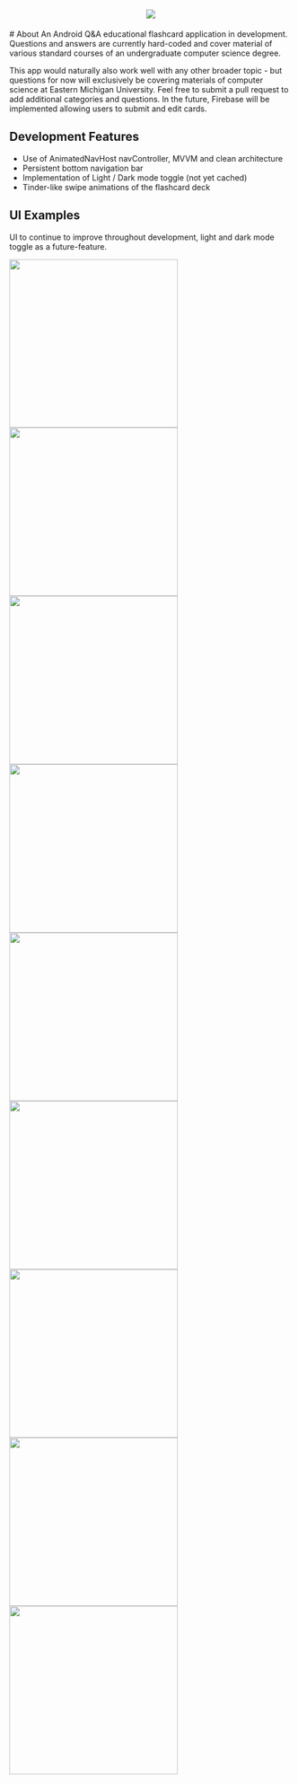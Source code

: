 <h1 align="center"><img src="https://github.com/Tyler-Lopez/CS-TriviaApp/blob/main/app/demo/gif_preview.gif?raw=true"></h1>
# About
An Android Q&A educational flashcard application in development. Questions and answers are currently hard-coded and cover material of various standard courses of an undergraduate computer science degree.

This app would naturally also work well with any other broader topic - but questions for now will exclusively be covering materials of computer science at Eastern Michigan University. Feel free to submit a pull request to add additional categories and questions. In the future, Firebase will be implemented allowing users to submit and edit cards.

## Development Features
* Use of AnimatedNavHost navController, MVVM and clean architecture
* Persistent bottom navigation bar
* Implementation of Light / Dark mode toggle (not yet cached)
* Tinder-like swipe animations of the flashcard deck

## UI Examples
UI to continue to improve throughout development, light and dark mode toggle as a future-feature.

<img src="https://user-images.githubusercontent.com/77797048/133003566-584d0adc-7fec-45c8-954c-4a9cda4400da.png" width="300px">
<img src="https://user-images.githubusercontent.com/77797048/133003567-ea99a11e-17c4-42a0-a3d7-62436c92b6b7.png" width="300px">
<img src="https://user-images.githubusercontent.com/77797048/133003568-33e943a5-58f1-4547-81eb-6ea8fadef17f.png" width="300px">
<img src="https://user-images.githubusercontent.com/77797048/133003569-5e43d223-84f1-4c93-8f10-8e9fff5527d7.png" width="300px">
<img src="https://user-images.githubusercontent.com/77797048/133003570-1c1c626a-d5d2-4b16-bd59-2a35b467c9e3.png" width="300px">
<img src="https://user-images.githubusercontent.com/77797048/133003571-134f371d-0c0c-4267-8ba9-ef2274202338.png" width="300px">
<img src="https://user-images.githubusercontent.com/77797048/133003573-21c05a5f-391b-46b1-b08d-d278ff915625.png" width="300px">
<img src="https://user-images.githubusercontent.com/77797048/133003574-eb81a06b-6260-4682-ab57-d401703205a6.png" width="300px">
<img src="https://user-images.githubusercontent.com/77797048/133003575-0f2c7fc6-66eb-41ff-96f0-b949fc42b1c2.png" width="300px">



